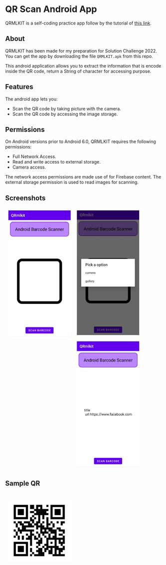 # QR Scan Android App

QRMLKIT is a self-coding practice app follow by the tutorial of <a href="https://www.youtube.com/watch?v=vB6mPszgET8&list=PLMW9KGYuvh5hUrMVA2hvawzv2Vb0Pn1n_&index=12&ab_channel=CodeWithFenil">this link</a>.

## About

QRMLKIT has been made for my preparation for Solution Challenge 2022.
You can get the app by downloading the file `QRMLKIT.apk` from this repo.

This android application allows you to extract the information that is encode inside the QR code, return a String of character for accessing purpose.

## Features

The android app lets you:
- Scan the QR code by taking picture with the camera.
- Scan the QR code by accessing the image storage.

## Permissions

On Android versions prior to Android 6.0, QRMLKIT requires the following permissions:
- Full Network Access.
- Read and write access to external storage.
- Camera access.

The network access permissions are made use of for Firebase content. The external storage permission is used to read images for scanning.

## Screenshots

[<img src="/img/home.jpg" align="left"
width="200"
hspace="10" vspace="10">](img/home.png)
[<img src="/img/options.jpg" align="center"
width="200"
hspace="10" vspace="10">](/img/options.jpg)
[<img src="/img/scanned.jpg" align="center"
width="200"
hspace="10" vspace="10">](/img/scanned.jpg)

## Sample QR
<br>
<img src="/img/qr_face.png" align="left"
width="200"
hspace="10" vspace="10">

